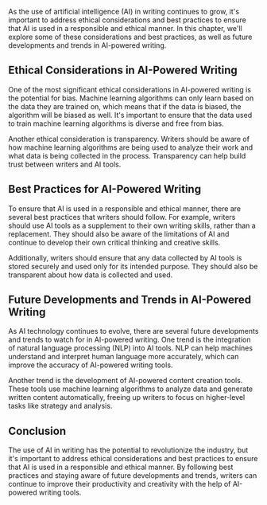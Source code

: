 
As the use of artificial intelligence (AI) in writing continues to grow, it's important to address ethical considerations and best practices to ensure that AI is used in a responsible and ethical manner. In this chapter, we'll explore some of these considerations and best practices, as well as future developments and trends in AI-powered writing.

Ethical Considerations in AI-Powered Writing
--------------------------------------------

One of the most significant ethical considerations in AI-powered writing is the potential for bias. Machine learning algorithms can only learn based on the data they are trained on, which means that if the data is biased, the algorithm will be biased as well. It's important to ensure that the data used to train machine learning algorithms is diverse and free from bias.

Another ethical consideration is transparency. Writers should be aware of how machine learning algorithms are being used to analyze their work and what data is being collected in the process. Transparency can help build trust between writers and AI tools.

Best Practices for AI-Powered Writing
-------------------------------------

To ensure that AI is used in a responsible and ethical manner, there are several best practices that writers should follow. For example, writers should use AI tools as a supplement to their own writing skills, rather than a replacement. They should also be aware of the limitations of AI and continue to develop their own critical thinking and creative skills.

Additionally, writers should ensure that any data collected by AI tools is stored securely and used only for its intended purpose. They should also be transparent about how data is collected and used.

Future Developments and Trends in AI-Powered Writing
----------------------------------------------------

As AI technology continues to evolve, there are several future developments and trends to watch for in AI-powered writing. One trend is the integration of natural language processing (NLP) into AI tools. NLP can help machines understand and interpret human language more accurately, which can improve the accuracy of AI-powered writing tools.

Another trend is the development of AI-powered content creation tools. These tools use machine learning algorithms to analyze data and generate written content automatically, freeing up writers to focus on higher-level tasks like strategy and analysis.

Conclusion
----------

The use of AI in writing has the potential to revolutionize the industry, but it's important to address ethical considerations and best practices to ensure that AI is used in a responsible and ethical manner. By following best practices and staying aware of future developments and trends, writers can continue to improve their productivity and creativity with the help of AI-powered writing tools.
